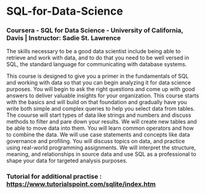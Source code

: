# SQL-for-Data-Science
### Coursera - SQL for Data Science - University of California, Davis | Instructor: Sadie St. Lawrence


The skills necessary to be a good data scientist include being able to retrieve and work with data, and to do that you need to be well versed in SQL, the standard language for communicating with database systems.

This course is designed to give you a primer in the fundamentals of SQL and working with data so that you can begin analyzing it for data science purposes. You will begin to ask the right questions and come up with good answers to deliver valuable insights for your organization. This course starts with the basics and will build on that foundation and gradually have you write both simple and complex queries to help you select data from tables.  
The couurse will start types of data like strings and numbers and discuss methods to filter and pare down your results. We will create new tables and be able to move data into them. You will learn common operators and how to combine the data. We will use case statements and concepts like data governance and profiling. You will discuss topics on data, and practice using real-world programming assignments. We will interpret the structure, meaning, and relationships in source data and use SQL as a professional to shape your data for targeted analysis purposes. 

### Tutorial for additional practise : https://www.tutorialspoint.com/sqlite/index.htm
